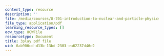 ```yaml
---
content_type: resource
description: ''
file: /media/courses/8-701-introduction-to-nuclear-and-particle-physics-fall-2020/0ab906cdd13b13bd2303ea62237d46e2_HynldX56FHI.pdf
file_type: application/pdf
learning_resource_types: []
ocw_type: OCWFile
resourcetype: Document
title: 3play pdf file
uid: 0ab906cd-d13b-13bd-2303-ea62237d46e2
---
```

